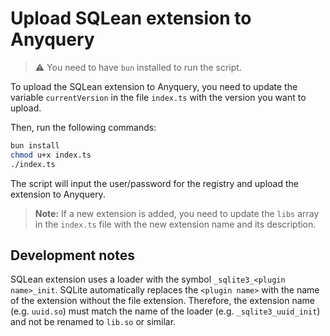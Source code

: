 # Upload SQLean extension to Anyquery

> ⚠️ You need to have `bun` installed to run the script.

To upload the SQLean extension to Anyquery, you need to update the variable `currentVersion` in the file `index.ts` with the version you want to upload.

Then, run the following commands:

```bash
bun install
chmod u+x index.ts
./index.ts
```

The script will input the user/password for the registry and upload the extension to Anyquery.

> **Note:** If a new extension is added, you need to update the `libs` array in the `index.ts` file with the new extension name and its description.

## Development notes

SQLean extension uses a loader with the symbol `_sqlite3_<plugin name>_init`. SQLite automatically replaces the `<plugin name>` with the name of the extension without the file extension. Therefore, the extension name (e.g. `uuid.so`) must match the name of the loader (e.g. `_sqlite3_uuid_init`) and not be renamed to `lib.so` or similar.

